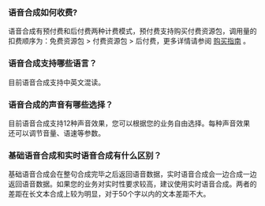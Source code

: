 
### 语音合成如何收费?
语音合成有预付费和后付费两种计费模式，预付费支持购买付费资源包，调用量的扣费顺序为：免费资源包 > 付费资源包 > 后付费，更多详情请参阅 [购买指南](https://cloud.tencent.com/document/product/1073/34112) 。

### 语音合成支持哪些语言？
目前语音合成支持中英文混读。

### 语音合成的声音有哪些选择？
目前语音合成支持12种声音效果，您可以根据您的业务自由选择。每种声音效果还可以调节音量、语速等参数。

### 基础语音合成和实时语音合成有什么区别？
基础语音合成会在整句合成完毕之后返回语音数据，实时语音合成会一边合成一边返回语音数据。如果您的业务对实时性要求较高，建议使用实时语音合成。两者的差距在长文本合成上较为明显，对于50个字以内的文本差距不大。



